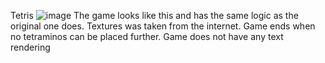 Tetris
![image](https://github.com/user-attachments/assets/3e2f2c2f-ac91-44bf-a71f-4dd8f9e73215)
The game looks like this and has the same logic as the original one does. Textures was taken from the internet. Game ends when no tetraminos can be placed further. Game does not have any text rendering
